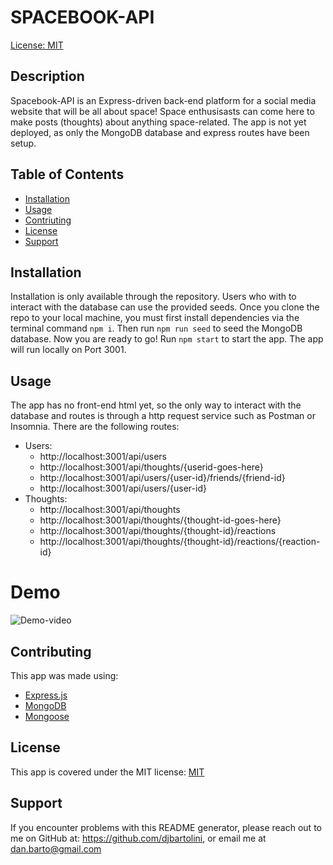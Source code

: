 # SPACEBOOK-API

[License: MIT](https://img.shields.io/badge/License-MIT-yellow.svg)

## Description
Spacebook-API is an Express-driven back-end platform for a social media website that will be all about space! Space enthusisasts can come here to make posts (thoughts) about anything space-related. The app is not yet deployed, as only the MongoDB database and express routes have been setup.

## Table of Contents
  * [Installation](#installation)
  * [Usage](#usage)
  * [Contriuting](contributing)
  * [License](#license)
  * [Support](support)

## Installation
Installation is only available through the repository. Users who with to interact with the database can use the provided seeds. Once you clone the repo to your local machine, you must first install dependencies via the terminal command `npm i`. Then run `npm run seed` to seed the MongoDB database. Now you are ready to go! Run `npm start` to start the app. The app will run locally on Port 3001.

## Usage
The app has no front-end html yet, so the only way to interact with the database and routes is through a http request service such as Postman or Insomnia. There are the following routes:
* Users:
  - http://localhost:3001/api/users
  - http://localhost:3001/api/thoughts/{userid-goes-here}
  - http://localhost:3001/api/users/{user-id}/friends/{friend-id}
  - http://localhost:3001/api/users/{user-id}
* Thoughts:
  - http://localhost:3001/api/thoughts
  - http://localhost:3001/api/thoughts/{thought-id-goes-here}
  - http://localhost:3001/api/thoughts/{thought-id}/reactions
  - http://localhost:3001/api/thoughts/{thought-id}/reactions/{reaction-id}

# Demo
![Demo-video](./assets/Untitled_%20Feb%201%2C%202023%205_08%20PM.gif)

## Contributing
This app was made using:
* [Express.js](https://expressjs.com/)
* [MongoDB](https://www.mongodb.com/)
* [Mongoose](https://mongoosejs.com/)

## License
This app is covered under the MIT license: [MIT](https://opensource.org/licenses/MIT)

## Support
If you encounter problems with this README generator, please reach out to me on GitHub at: https://github.com/djbartolini, or email me at dan.barto@gmail.com